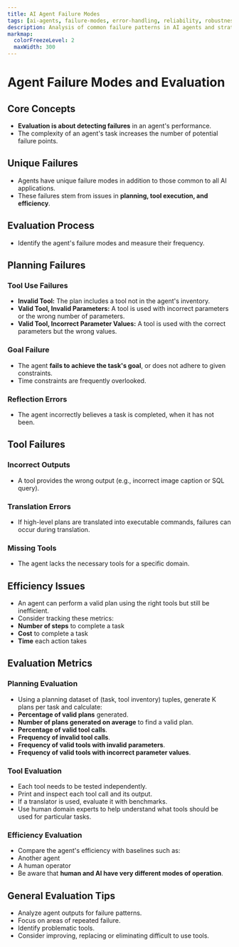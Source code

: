 ```yaml
---
title: AI Agent Failure Modes
tags: [ai-agents, failure-modes, error-handling, reliability, robustness, debugging, agent-limitations]
description: Analysis of common failure patterns in AI agents and strategies for improving reliability.
markmap:
  colorFreezeLevel: 2
  maxWidth: 300
---
```

# Agent Failure Modes and Evaluation
## Core Concepts
- **Evaluation is about detecting failures** in an agent's performance.
- The complexity of an agent's task increases the number of potential failure points.
## Unique Failures
- Agents have unique failure modes in addition to those common to all AI applications.
- These failures stem from issues in **planning, tool execution, and efficiency**.
## Evaluation Process
- Identify the agent's failure modes and measure their frequency.
## Planning Failures
### Tool Use Failures
- **Invalid Tool:** The plan includes a tool not in the agent's inventory.
- **Valid Tool, Invalid Parameters:** A tool is used with incorrect parameters or the wrong number of parameters.
- **Valid Tool, Incorrect Parameter Values:** A tool is used with the correct parameters but the wrong values.
### Goal Failure
- The agent **fails to achieve the task's goal**, or does not adhere to given constraints.
- Time constraints are frequently overlooked.
### Reflection Errors
- The agent incorrectly believes a task is completed, when it has not been.
## Tool Failures
### Incorrect Outputs
- A tool provides the wrong output (e.g., incorrect image caption or SQL query).
### Translation Errors
- If high-level plans are translated into executable commands, failures can occur during translation.
### Missing Tools
- The agent lacks the necessary tools for a specific domain.
## Efficiency Issues
- An agent can perform a valid plan using the right tools but still be inefficient.
- Consider tracking these metrics:
- **Number of steps** to complete a task
- **Cost** to complete a task
- **Time** each action takes
## Evaluation Metrics
### Planning Evaluation
- Using a planning dataset of (task, tool inventory) tuples, generate K plans per task and calculate:
- **Percentage of valid plans** generated.
- **Number of plans generated on average** to find a valid plan.
- **Percentage of valid tool calls**.
- **Frequency of invalid tool calls**.
- **Frequency of valid tools with invalid parameters**.
- **Frequency of valid tools with incorrect parameter values**.
### Tool Evaluation
- Each tool needs to be tested independently.
- Print and inspect each tool call and its output.
- If a translator is used, evaluate it with benchmarks.
- Use human domain experts to help understand what tools should be used for particular tasks.
### Efficiency Evaluation
- Compare the agent's efficiency with baselines such as:
- Another agent
- A human operator
- Be aware that **human and AI have very different modes of operation**.
## General Evaluation Tips
- Analyze agent outputs for failure patterns.
- Focus on areas of repeated failure.
- Identify problematic tools.
- Consider improving, replacing or eliminating difficult to use tools.